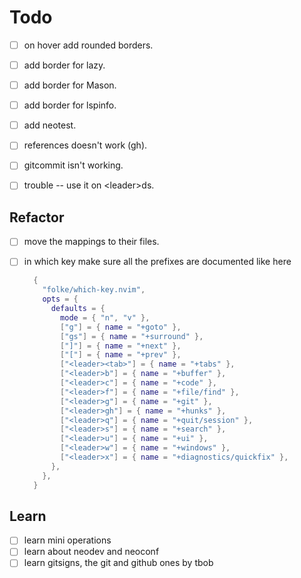 # Todo

- [ ] on hover add rounded borders.
- [ ] add border for lazy.
- [ ] add border for Mason.
- [ ] add border for lspinfo.

- [ ] add neotest.

- [ ] references doesn't work (gh).

- [ ] gitcommit isn't working.

- [ ] trouble -- use it on &lt;leader&gt;ds.

## Refactor

- [ ] move the mappings to their files.
- [ ] in which key make sure all the prefixes are documented like here

  ```lua
    {
      "folke/which-key.nvim",
      opts = {
        defaults = {
          mode = { "n", "v" },
          ["g"] = { name = "+goto" },
          ["gs"] = { name = "+surround" },
          ["]"] = { name = "+next" },
          ["["] = { name = "+prev" },
          ["<leader><tab>"] = { name = "+tabs" },
          ["<leader>b"] = { name = "+buffer" },
          ["<leader>c"] = { name = "+code" },
          ["<leader>f"] = { name = "+file/find" },
          ["<leader>g"] = { name = "+git" },
          ["<leader>gh"] = { name = "+hunks" },
          ["<leader>q"] = { name = "+quit/session" },
          ["<leader>s"] = { name = "+search" },
          ["<leader>u"] = { name = "+ui" },
          ["<leader>w"] = { name = "+windows" },
          ["<leader>x"] = { name = "+diagnostics/quickfix" },
        },
      },
    }
  ```

## Learn

- [ ] learn mini operations
- [ ] learn about neodev and neoconf
- [ ] learn gitsigns, the git and github ones by tbob
